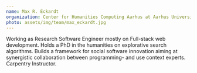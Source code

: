 ```yaml
---
name: Max R. Eckardt
organization: Center for Humanities Computing Aarhus at Aarhus University
photo: assets/img/team/max_eckardt.jpg
---
```


Working as Research Software Engineer mostly on Full-stack web development. Holds a PhD in the humanities on explorative search algorithms. Builds a framework
for social software innovation aiming at synergistic collaboration between programming- and use context experts. Carpentry Instructor.
